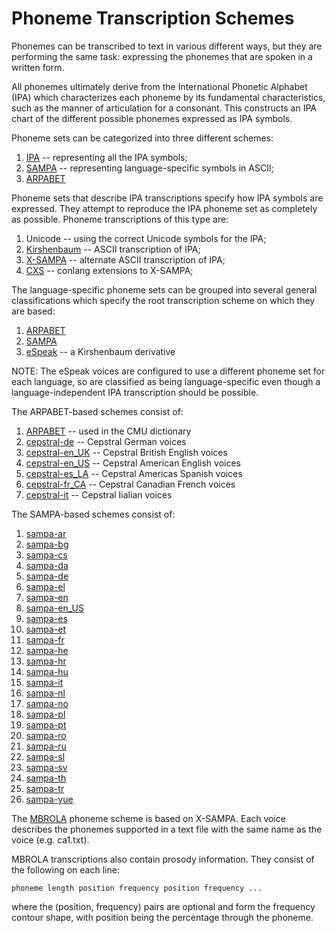 # Phoneme Transcription Schemes

Phonemes can be transcribed to text in various different ways, but they are
performing the same task: expressing the phonemes that are spoken in a
written form.

All phonemes ultimately derive from the International Phonetic Alphabet (IPA)
which characterizes each phoneme by its fundamental characteristics, such as
the manner of articulation for a consonant. This constructs an IPA chart of
the different possible phonemes expressed as IPA symbols.

Phoneme sets can be categorized into three different schemes:

  1.  [IPA](http://en.wikipedia.org/wiki/International_Phonetic_Alphabet) -- representing all the IPA symbols;
  2.  [SAMPA](http://www.phon.ucl.ac.uk/home/sampa) -- representing language-specific symbols in ASCII;
  3.  [ARPABET](http://en.wikipedia.org/wiki/Arpabet)

Phoneme sets that describe IPA transcriptions specify how IPA symbols are
expressed. They attempt to reproduce the IPA phoneme set as completely as
possible. Phoneme transcriptions of this type are:

  1.  Unicode -- using the correct Unicode symbols for the IPA;
  2.  [Kirshenbaum](http://en.wikipedia.org/wiki/Kirshenbaum) -- ASCII transcription of IPA;
  3.  [X-SAMPA](http://en.wikipedia.org/wiki/X-SAMPA) -- alternate ASCII transcription of IPA;
  4.  [CXS](http://en.wikipedia.org/wiki/Conlang_XSAMPA) -- conlang extensions to X-SAMPA;

The language-specific phoneme sets can be grouped into several general
classifications which specify the root transcription scheme on which they
are based:

  1.  [ARPABET](http://en.wikipedia.org/wiki/Arpabet)
  2.  [SAMPA](http://www.phon.ucl.ac.uk/home/sampa)
  3.  [eSpeak](http://espeak.sourceforge.net/phonemes.html) -- a Kirshenbaum derivative

NOTE: The eSpeak voices are configured to use a different phoneme set for
each language, so are classified as being language-specific even though a
language-independent IPA transcription should be possible.

The ARPABET-based schemes consist of:

  1.  [ARPABET](http://en.wikipedia.org/wiki/Arpabet) -- used in the CMU dictionary
  2.  [cepstral-de](http://cepstral.com/cgi-bin/support?page=lexicon&lang=de#phoneset) -- Cepstral German voices
  3.  [cepstral-en_UK](http://cepstral.com/cgi-bin/support?page=lexicon&lang=en_uk#phoneset) -- Cepstral British English voices
  4.  [cepstral-en_US](http://cepstral.com/cgi-bin/support?page=lexicon) -- Cepstral American English voices
  5.  [cepstral-es_LA](http://cepstral.com/cgi-bin/support?page=lexicon&lang=es#phoneset) -- Cepstral Americas Spanish voices
  6.  [cepstral-fr_CA](http://cepstral.com/cgi-bin/support?page=lexicon&lang=ca_fr#phoneset) -- Cepstral Canadian French voices
  7.  [cepstral-it](http://cepstral.com/cgi-bin/support?page=lexicon&lang=it#phoneset) -- Cepstral Iialian voices

The SAMPA-based schemes consist of:

  1.  [sampa-ar](http://www.phon.ucl.ac.uk/home/sampa/arabic.htm)
  2.  [sampa-bg](http://www.phon.ucl.ac.uk/home/sampa/bulgar.htm)
  3.  [sampa-cs](http://www.phon.ucl.ac.uk/home/sampa/czech-uni.htm)
  4.  [sampa-da](http://www.phon.ucl.ac.uk/home/sampa/danish.htm)
  5.  [sampa-de](http://www.phon.ucl.ac.uk/home/sampa/german.htm)
  6.  [sampa-el](http://www.phon.ucl.ac.uk/home/sampa/greek.htm)
  7.  [sampa-en](http://www.phon.ucl.ac.uk/home/sampa/english.htm)
  8.  [sampa-en_US](http://www.phon.ucl.ac.uk/home/sampa/american.htm)
  9.  [sampa-es](http://www.phon.ucl.ac.uk/home/sampa/spanish.htm)
  10. [sampa-et](http://www.phon.ucl.ac.uk/home/sampa/estonian.htm)
  11. [sampa-fr](http://www.phon.ucl.ac.uk/home/sampa/french.htm)
  12. [sampa-he](http://www.phon.ucl.ac.uk/home/sampa/hebrew.htm)
  13. [sampa-hr](http://www.phon.ucl.ac.uk/home/sampa/croatian.htm)
  14. [sampa-hu](http://www.phon.ucl.ac.uk/home/sampa/hungaria.htm)
  15. [sampa-it](http://www.phon.ucl.ac.uk/home/sampa/italian.htm)
  16. [sampa-nl](http://www.phon.ucl.ac.uk/home/sampa/dutch.htm)
  17. [sampa-no](http://www.phon.ucl.ac.uk/home/sampa/norweg.htm)
  18. [sampa-pl](http://www.phon.ucl.ac.uk/home/sampa/polish.htm)
  19. [sampa-pt](http://www.phon.ucl.ac.uk/home/sampa/portug.htm)
  20. [sampa-ro](http://www.phon.ucl.ac.uk/home/sampa/romanian.htm)
  21. [sampa-ru](http://www.phon.ucl.ac.uk/home/sampa/russian.htm)
  22. [sampa-sl](http://www.phon.ucl.ac.uk/home/sampa/slovenian.htm)
  23. [sampa-sv](http://www.phon.ucl.ac.uk/home/sampa/swedish.htm)
  24. [sampa-th](http://www.phon.ucl.ac.uk/home/sampa/thai.htm)
  25. [sampa-tr](http://www.phon.ucl.ac.uk/home/sampa/turkish.htm)
  26. [sampa-yue](http://www.phon.ucl.ac.uk/home/sampa/cantonese.htm)

The [MBROLA](http://tcts.fpms.ac.be/synthesis/) phoneme scheme is
based on X-SAMPA. Each voice describes the phonemes supported in a
text file with the same name as the voice (e.g. ca1.txt).

MBROLA transcriptions also contain prosody information. They consist
of the following on each line:

    phoneme length position frequency position frequency ...

where the (position, frequency) pairs are optional and form the frequency
contour shape, with position being the percentage through the phoneme.
